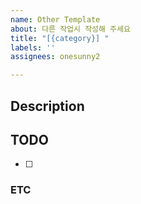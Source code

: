 ```yaml
---
name: Other Template
about: 다른 작업시 작성해 주세요
title: "[{category}] "
labels: ''
assignees: onesunny2

---
```


<!--
## Category Naming 

```
- Docs: 문서 수정
- Refactor: 코드 리팩토링
- Test: 테스트 코드, 리팩토링 테스트 코드 추가
- Chore: 빌드 업무 수정, 패키지 매니저 수정, 잡일
```
-->

## Description
<!-- 해당 작업에 대해 간단히 설명해 주세요 -->

## TODO
<!-- 할 일 목록을 작성해 주세요 -->

- [ ] 

### ETC <!-- (Optional) -->
<!-- 기타 참고사항을 작성해 주세요 -->
